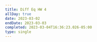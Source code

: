 ```yaml
---
title: Diff Eq HW 4
allDay: true
date: 2023-03-02
endDate: 2023-03-03
completed: 2023-03-04T16:36:23.026-05:00
type: single
---
```

